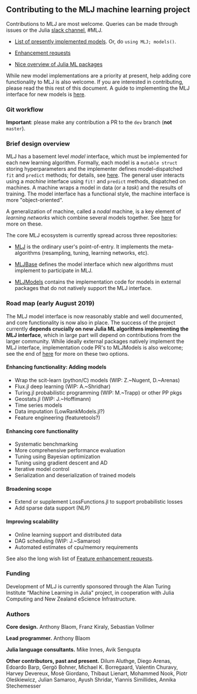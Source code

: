 ## Contributing to the MLJ machine learning project

Contributions to MLJ are most welcome. Queries can be made through
issues or the Julia [slack
channel](https://slackinvite.julialang.org), #MLJ.


- [List of presently implemented
  models](https://github.com/alan-turing-institute/MLJModels.jl/tree/master/src/registry/Models.toml). Or, do `using MLJ; models()`.

- [Enhancement requests](https://github.com/alan-turing-institute/MLJ.jl/issues?utf8=✓&q=is%3Aissue+is%3Aopen+label%3A%22enhancement%22)

- [Nice overview of Julia ML packages](https://www.simonwenkel.com/2018/10/05/Julia-for-datascience-machine-learning-and-artificial-intelligence.html)

While new model implementations are a priority at present, help adding
core functionality to MLJ is also welcome. If you are interested in
contributing, please read the this rest of this document. A guide to
implementing the MLJ interface for new models is
[here](https://alan-turing-institute.github.io/MLJ.jl/dev/adding_models_for_general_use/).

### Git workflow

**Important**: please make any contribution a PR to the `dev` branch (**not** `master`).

### Brief design overview

MLJ has a basement level *model* interface, which must be implemented
for each new learning algorithm. Formally, each model is a `mutable
struct` storing hyperparameters and the implementer defines
model-dispatched `fit` and `predict` methods; for details, see
[here](docs/src/adding_models_for_general_use.md). The general user
interacts using a *machine* interface using `fit!` and `predict`
methods, dispatched on machines. A machine wraps a model in data (or a
*task*) and the results of training. The model interface has a
functional style, the machine interface is more "object-oriented".

A generalization of machine, called a *nodal* machine, is a key
element of *learning networks* which combine several models
together. See
[here](https://alan-turing-institute.github.io/MLJ.jl/dev/composing_models/)
for more on these.

The core MLJ ecosystem is currently spread across three repositories:

- [MLJ](https://github.com/alan-turing-institute/MLJ.jl) is the
  ordinary user's point-of-entry. It implements the meta-algorithms
  (resampling, tuning, learning networks, etc).
  
- [MLJBase](https://github.com/alan-turing-institute/MLJBase.jl)
  defines the model interface which new algorithms must implement to
  participate in MLJ. 
    
- [MLJModels](https://github.com/alan-turing-institute/MLJModels.jl)
  contains the implementation code for models in external packages
  that do not natively support the MLJ interface.



### Road map (early August 2019)

The MLJ model interface is now reasonably stable and well documented,
and core functionality is now also in place. The success of the
project currently **depends crucially on new Julia ML algorithms
implementing the MLJ interface**, which in large part will depend on
contributions from the larger community. While ideally external
packages natively implement the MLJ interface, implementation code
PR's to MLJModels is also welcome; see the end of
[here](docs/src/adding_models_for_general_use.md) for more on these
two options.

#### Enhancing functionality: Adding models

-  Wrap the scit-learn (python/C) models (WIP: Z.~Nugent, D.~Arenas)
-  Flux.jl deep learning (WIP: A.~Shridhar)
-  Turing.jl probabilistic programming (WIP: M.~Trapp) or other PP pkgs
-  Geostats.jl (WIP: J.~Hoffimann)
-  Time series models
-  Data imputation (LowRankModels.jl?)
-  Feature engineering (featuretools?)

#### Enhancing core functionality

-  Systematic benchmarking
-  More comprehensive performance evaluation
-  Tuning using Bayesian optimization
-  Tuning using gradient descent and AD
-  Iterative model control
-  Serialization and deserialization of trained models

#### Broadening scope

-  Extend or supplement LossFunctions.jl to support probabilistic losses
-  Add sparse data support (NLP)

#### Improving scalability

-  Online learning support and distributed data
-  DAG scheduling (WIP: J.~Samaroo)
-  Automated estimates of cpu/memory requirements



See also the long wish list of [Feature enhancement
requests](https://github.com/alan-turing-institute/MLJ.jl/issues?utf8=✓&q=is%3Aissue+is%3Aopen+label%3A%22enhancement%22).



### Funding

Development of MLJ is currently sponsored through the Alan Turing
Institute “Machine Learning in Julia" project, in cooperation with
Julia Computing and New Zealand eScience Infrastructure.


### Authors

**Core design.** Anthony Blaom, Franz Kiraly, Sebastian Vollmer

**Lead programmer.** Anthony Blaom

**Julia language consultants.** Mike Innes, Avik Sengupta

**Other contributors, past and present.** Dilum Aluthge, Diego
    Arenas, Edoardo Barp, Gergö Bohner, Michael K. Borregaard,
    Valentin Churavy, Harvey Devereux, Mosè Giordano, Thibaut Lienart,
    Mohammed Nook, Piotr Oleśkiewicz, Julian Samaroo, Ayush Shridar,
    Yiannis Simillides, Annika Stechemesser
